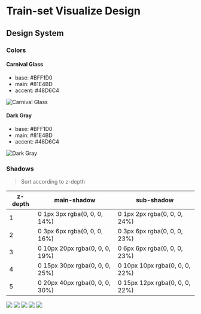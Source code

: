 # Train-set Visualize Design

## Design System
### Colors
#### Carnival Glass
- base: #BFF1D0
- main: #81E4BD
- accent: #48D6C4

![Carnival Glass](https://github.com/yongwookLee/data-visualize/blob/master/frontend/design/design%20system/colors/Carnival%20Glass.png?raw=true)

#### Dark Gray
- base: #BFF1D0
- main: #81E4BD
- accent: #48D6C4

![Dark Gray](https://github.com/yongwookLee/data-visualize/blob/master/frontend/design/design%20system/colors/Dark%20Gray.png?raw=true)

### Shadows
> Sort according to z-depth

| z-depth | main-shadow                    | sub-shadow                     |
|---------|--------------------------------|--------------------------------|
|       1 |   0 1px 3px rgba(0, 0, 0, 14%) |   0 1px 2px rgba(0, 0, 0, 24%) |
|       2 |   0 3px 6px rgba(0, 0, 0, 16%) |   0 3px 6px rgba(0, 0, 0, 23%) |
|       3 | 0 10px 20px rgba(0, 0, 0, 19%) |   0 6px 6px rgba(0, 0, 0, 23%) |
|       4 | 0 15px 30px rgba(0, 0, 0, 25%) | 0 10px 10px rgba(0, 0, 0, 22%) |
|       5 | 0 20px 40px rgba(0, 0, 0, 30%) | 0 15px 12px rgba(0, 0, 0, 22%) |
<div style="margin: 0 auto;">
<img src = "https://github.com/yongwookLee/data-visualize/blob/master/frontend/design/design%20system/shadows/z-depth%20==%201.png?raw=true">
<img src = "https://github.com/yongwookLee/data-visualize/blob/master/frontend/design/design%20system/shadows/z-depth%20==%202.png?raw=true">
<img src = "https://github.com/yongwookLee/data-visualize/blob/master/frontend/design/design%20system/shadows/z-depth%20==%203.png?raw=true">
<img src = "https://github.com/yongwookLee/data-visualize/blob/master/frontend/design/design%20system/shadows/z-depth%20==%204.png?raw=true">
<img src = "https://github.com/yongwookLee/data-visualize/blob/master/frontend/design/design%20system/shadows/z-depth%20==%205.png?raw=true">
</div>